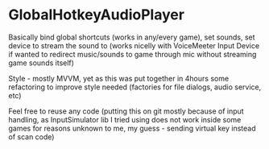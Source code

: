 # GlobalHotkeyAudioPlayer
Basically bind global shortcuts (works in any/every game), set sounds, set device to stream the sound to (works nicelly with VoiceMeeter Input Device if wanted to redirect music/sounds to game through mic without streaming game sounds itself)

Style - mostly MVVM, yet as this was put together in 4hours some refactoring to improve style needed (factories for file dialogs, audio service, etc)

Feel free to reuse any code (putting this on git mostly because of input handling, as InputSimulator lib I tried using does not work inside some games for reasons unknown to me, my guess - sending virtual key instead of scan code)